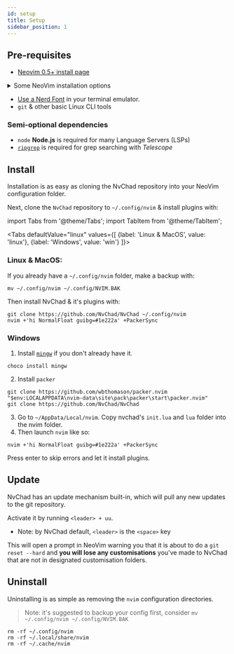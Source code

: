 ```yaml
---
id: setup
title: Setup
sidebar_position: 1
---
```


## Pre-requisites

- [Neovim 0.5+ install page](https://github.com/neovim/neovim/wiki/Installing-Neovim)

<details><summary>Some NeoVim installation options</summary>
<div>

### NeoVim installation options

> Note: This is a summary of [NeoVim's installation page](https://github.com/neovim/neovim/wiki/Installing-Neovim)

#### [With an appimage](https://github.com/neovim/neovim/wiki/Installing-Neovim#appimage-universal-linux-package)

This should work across all Linux distros.

```shell
curl -LO https://github.com/neovim/neovim/releases/latest/download/nvim.appimage
chmod u+x nvim.appimage
./nvim.appimage
```

Then consider moving this to your local/user bin & adding an alias to this

```shell
mv ./nvim.appimage ~/.local/bin/
echo "alias vim='/home/<YOUR USERNAME>/.local/bin/nvim.appimage'" >>~/.<bashrc or zshrc>
```

#### [Using PACMAN on Arch](https://github.com/neovim/neovim/wiki/Installing-Neovim#arch-linux)

```shell
sudo pacman -S neovim
```

#### [Using APT on Ubuntu](https://github.com/neovim/neovim/wiki/Installing-Neovim#ubuntu)

> Note: This doesn't work with Debian

```shell
sudo add-apt-repository ppa:neovim-ppa/stable
sudo apt-get update
sudo apt-get install neovim
```

</div>
</details>

- [Use a Nerd Font](https://www.nerdfonts.com/) in your terminal emulator.
- `git` & other basic Linux CLI tools

### Semi-optional dependencies

- `node` **Node.js** is required for many Language Servers (LSPs)
- [`ripgrep`](https://github.com/BurntSushi/ripgrep) is required for grep searching with _Telescope_

## Install

Installation is as easy as cloning the NvChad repository into your NeoVim configuration folder.

Next, clone the `NvChad` repository to `~/.config/nvim` & install plugins with:

import Tabs from '@theme/Tabs';
import TabItem from '@theme/TabItem';

<Tabs
defaultValue="linux" values={[ {label: 'Linux & MacOS', value: 'linux'}, {label: 'Windows', value: 'win'} ]}>
<TabItem value="linux">

### Linux & MacOS:

If you already have a `~/.config/nvim` folder, make a backup with:

```shell
mv ~/.config/nvim ~/.config/NVIM.BAK
```

Then install NvChad & it's plugins with:

```shell
git clone https://github.com/NvChad/NvChad ~/.config/nvim
nvim +'hi NormalFloat guibg=#1e222a' +PackerSync
```

</TabItem>
<TabItem value="win">

### Windows

1. Install [`mingw`](http://mingw-w64.org/doku.php) if you don't already have it.

```shell
choco install mingw
```

2. Install `packer`

```shell
git clone https://github.com/wbthomason/packer.nvim "$env:LOCALAPPDATA\nvim-data\site\pack\packer\start\packer.nvim"
git clone https://github.com/NvChad/NvChad
```

3. Go to `~/AppData/Local/nvim`. Copy nvchad's `init.lua` and `lua` folder into the nvim folder.
4. Then launch `nvim` like so:

```shell
nvim +'hi NormalFloat guibg=#1e222a' +PackerSync
```

Press enter to skip errors and let it install plugins.
</TabItem>
</Tabs>

## Update

NvChad has an update mechanism built-in, which will pull any new updates to the git repository.

Activate it by running `<leader> + uu`.

- Note: by NvChad default, `<leader>` is the `<space>` key

This will open a prompt in NeoVim warning you that it is about to do a `git reset --hard` and **you will lose any customisations** you've made to NvChad that are not in designated customisation folders.

## Uninstall

Uninstalling is as simple as removing the `nvim` configuration directories.

> Note: it's suggested to backup your config first, consider `mv ~/.config/nvim ~/.config/NVIM.BAK`

```shell
rm -rf ~/.config/nvim
rm -rf ~/.local/share/nvim
rm -rf ~/.cache/nvim
```

